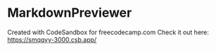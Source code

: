 # MarkdownPreviewer
Created with CodeSandbox for freecodecamp.com
Check it out here: https://smqqyy-3000.csb.app/

